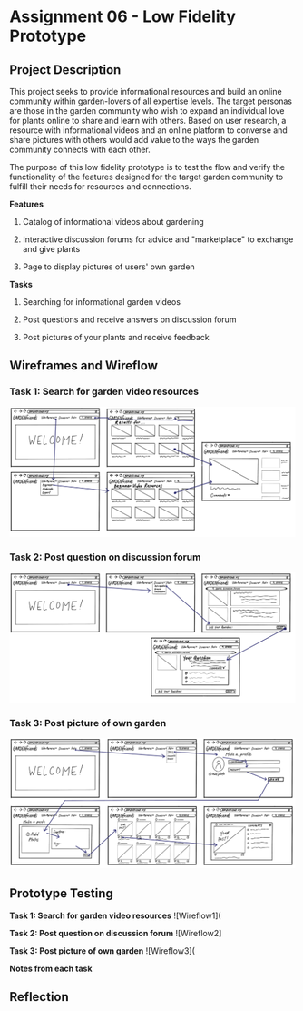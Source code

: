 # Assignment 06 - Low Fidelity Prototype

## Project Description
This project seeks to provide informational resources and build an online community within garden-lovers of all expertise levels. The target personas are those in the garden community who wish to expand an individual love for plants online to share and learn with others. Based on user research, a resource with informational videos and an online platform to converse and share pictures with others would add value to the ways the garden community connects with each other.


The purpose of this low fidelity prototype is to test the flow and verify the functionality of the features designed for the target garden community to fulfill their needs for resources and connections.

**Features**


1. Catalog of informational videos about gardening


2. Interactive discussion forums for advice and "marketplace" to exchange and give plants


3. Page to display pictures of users' own garden


**Tasks**


1. Searching for informational garden videos 


2. Post questions and receive answers on discussion forum


3. Post pictures of your plants and receive feedback


## Wireframes and Wireflow


### Task 1: Search for garden video resources
![Wireflow1](Wireflow_1.PNG)


### Task 2: Post question on discussion forum
![Wireflow2](Wireflow_2.PNG)


### Task 3: Post picture of own garden
![Wireflow3](Wireflow_3.PNG)


## Prototype Testing
**Task 1: Search for garden video resources**
![Wireflow1](


**Task 2: Post question on discussion forum**
![Wireflow2]


**Task 3: Post picture of own garden**
![Wireflow3](



**Notes from each task**


## Reflection
